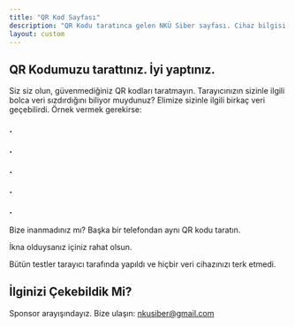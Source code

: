 ```yaml
---
title: "QR Kod Sayfası"
description: "QR Kodu taratınca gelen NKÜ Siber sayfası. Cihaz bilgisi içerir."
layout: custom
---
```


## QR Kodumuzu tarattınız. İyi yaptınız.
Siz siz olun, güvenmediğiniz QR kodları taratmayın.
Tarayıcınızın sizinle ilgili bolca veri sızdırdığını biliyor muydunuz?
Elimize sizinle ilgili birkaç veri geçebilirdi.
Örnek vermek gerekirse:

<big>
<b>
<p id="p1">.</p>
<p id="p2">.</p>
<p id="p3">.</p>
<p id="p4">.</p>
<p id="p5">.</p>
</b>
</big>

Bize inanmadınız mı? Başka bir telefondan aynı QR kodu taratın.

İkna olduysanız içiniz rahat olsun.

Bütün testler tarayıcı tarafında yapıldı ve hiçbir veri cihazınızı terk etmedi.

<script type="module">
  console.log("test1");
  import BrowserDetector from 'https://cdn.jsdelivr.net/npm/browser-dtector/dist/browser-dtector.js';

  const detector = new BrowserDetector(window.navigator.userAgent);
  const ua = detector.parseUserAgent();
  console.log(ua);

  if (ua.isAndroid)
    var mobilos = "Android";
  else if (ua.isWebkit)
    var mobilos = "iPhone";
  else
    var mobilos = "Emin olamadık...";

document.getElementById("p1").innerHTML = "Tarayıcı: " + ua.name;
document.getElementById("p2").innerHTML = "Telefon Tipi: " + mobilos;
document.getElementById("p3").innerHTML = "İşletim Sistemi: " + ua.platform;
document.getElementById("p4").innerHTML = "Saat Dilimi: " + Intl.DateTimeFormat().resolvedOptions().timeZone;
document.getElementById("p5").innerHTML = "Diller: " + navigator.languages;
</script>



## İlginizi Çekebildik Mi?
Sponsor arayışındayız.
Bize ulaşın: nkusiber@gmail.com

